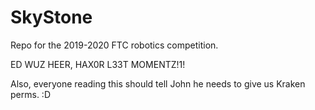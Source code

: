 # SkyStone
Repo for the 2019-2020 FTC robotics competition.

ED WUZ HEER, HAX0R L33T MOMENTZ!1!



Also, everyone reading this should tell John he needs to give us Kraken perms. :D
